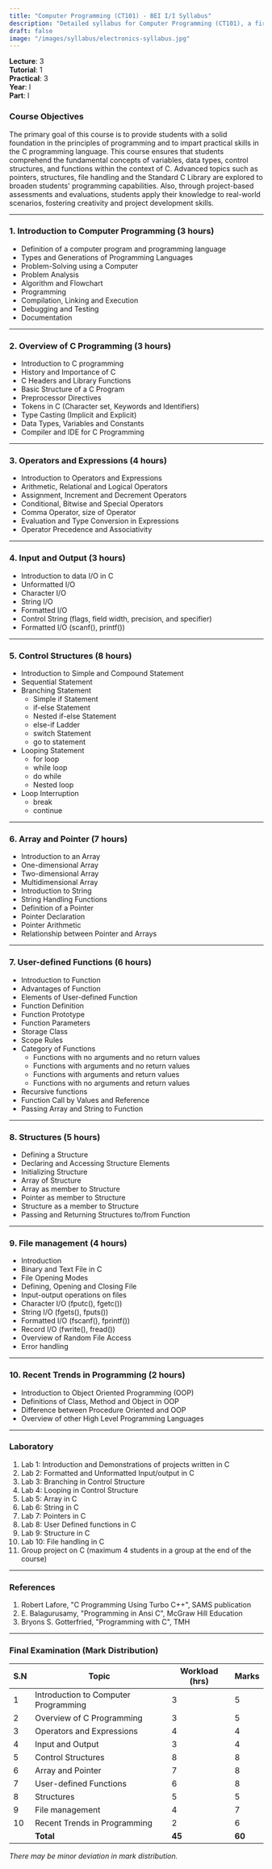 ```yaml
---
title: "Computer Programming (CT101) - BEI I/I Syllabus"
description: "Detailed syllabus for Computer Programming (CT101), a first year, first part subject in the IOE BEI program."
draft: false
image: "/images/syllabus/electronics-syllabus.jpg"
---
```


**Lecture**: 3  
**Tutorial**: 1  
**Practical**: 3  
**Year**: I  
**Part**: I  

### Course Objectives
The primary goal of this course is to provide students with a solid foundation in the principles of programming and to impart practical skills in the C programming language. This course ensures that students comprehend the fundamental concepts of variables, data types, control structures, and functions within the context of C. Advanced topics such as pointers, structures, file handling and the Standard C Library are explored to broaden students' programming capabilities. Also, through project-based assessments and evaluations, students apply their knowledge to real-world scenarios, fostering creativity and project development skills.

---

### 1. Introduction to Computer Programming (3 hours)
- Definition of a computer program and programming language
- Types and Generations of Programming Languages
- Problem-Solving using a Computer
- Problem Analysis
- Algorithm and Flowchart
- Programming
- Compilation, Linking and Execution
- Debugging and Testing
- Documentation

---

### 2. Overview of C Programming (3 hours)
- Introduction to C programming
- History and Importance of C
- C Headers and Library Functions
- Basic Structure of a C Program
- Preprocessor Directives
- Tokens in C (Character set, Keywords and Identifiers)
- Type Casting (Implicit and Explicit)
- Data Types, Variables and Constants
- Compiler and IDE for C Programming

---

### 3. Operators and Expressions (4 hours)
- Introduction to Operators and Expressions
- Arithmetic, Relational and Logical Operators
- Assignment, Increment and Decrement Operators
- Conditional, Bitwise and Special Operators
- Comma Operator, size of Operator
- Evaluation and Type Conversion in Expressions
- Operator Precedence and Associativity

---

### 4. Input and Output (3 hours)
- Introduction to data I/O in C
- Unformatted I/O
- Character I/O
- String I/O
- Formatted I/O
- Control String (flags, field width, precision, and specifier)
- Formatted I/O (scanf(), printf())

---

### 5. Control Structures (8 hours)
- Introduction to Simple and Compound Statement
- Sequential Statement
- Branching Statement
  - Simple if Statement
  - if-else Statement
  - Nested if-else Statement
  - else-if Ladder
  - switch Statement
  - go to statement
- Looping Statement
  - for loop
  - while loop
  - do while
  - Nested loop
- Loop Interruption
  - break
  - continue

---

### 6. Array and Pointer (7 hours)
- Introduction to an Array
- One-dimensional Array
- Two-dimensional Array
- Multidimensional Array
- Introduction to String
- String Handling Functions
- Definition of a Pointer
- Pointer Declaration
- Pointer Arithmetic
- Relationship between Pointer and Arrays

---

### 7. User-defined Functions (6 hours)
- Introduction to Function
- Advantages of Function
- Elements of User-defined Function
- Function Definition
- Function Prototype
- Function Parameters
- Storage Class
- Scope Rules
- Category of Functions
  - Functions with no arguments and no return values
  - Functions with arguments and no return values
  - Functions with arguments and return values
  - Functions with no arguments and return values
- Recursive functions
- Function Call by Values and Reference
- Passing Array and String to Function

---

### 8. Structures (5 hours)
- Defining a Structure
- Declaring and Accessing Structure Elements
- Initializing Structure
- Array of Structure
- Array as member to Structure
- Pointer as member to Structure
- Structure as a member to Structure
- Passing and Returning Structures to/from Function

---

### 9. File management (4 hours)
- Introduction
- Binary and Text File in C
- File Opening Modes
- Defining, Opening and Closing File
- Input-output operations on files
- Character I/O (fputc(), fgetc())
- String I/O (fgets(), fputs())
- Formatted I/O (fscanf(), fprintf())
- Record I/O (fwrite(), fread())
- Overview of Random File Access
- Error handling

---

### 10. Recent Trends in Programming (2 hours)
- Introduction to Object Oriented Programming (OOP)
- Definitions of Class, Method and Object in OOP
- Difference between Procedure Oriented and OOP
- Overview of other High Level Programming Languages

---

### Laboratory
1. Lab 1: Introduction and Demonstrations of projects written in C
2. Lab 2: Formatted and Unformatted Input/output in C
3. Lab 3: Branching in Control Structure
4. Lab 4: Looping in Control Structure
5. Lab 5: Array in C
6. Lab 6: String in C
7. Lab 7: Pointers in C
8. Lab 8: User Defined functions in C
9. Lab 9: Structure in C
10. Lab 10: File handling in C
11. Group project on C (maximum 4 students in a group at the end of the course)

---

### References
1. Robert Lafore, "C Programming Using Turbo C++", SAMS publication
2. E. Balagurusamy, "Programming in Ansi C", McGraw Hill Education
3. Bryons S. Gotterfried, "Programming with C", TMH

---

### Final Examination (Mark Distribution)

| S.N | Topic                              | Workload (hrs) | Marks |
|-----|-------------------------------------|----------------|-------|
| 1   | Introduction to Computer Programming| 3              | 5     |
| 2   | Overview of C Programming          | 3              | 5     |
| 3   | Operators and Expressions          | 4              | 4     |
| 4   | Input and Output                   | 3              | 4     |
| 5   | Control Structures                 | 8              | 8     |
| 6   | Array and Pointer                  | 7              | 8     |
| 7   | User-defined Functions             | 6              | 8     |
| 8   | Structures                         | 5              | 5     |
| 9   | File management                    | 4              | 7     |
| 10  | Recent Trends in Programming       | 2              | 6     |
|     | **Total**                          | **45**         | **60**|

*There may be minor deviation in mark distribution.* 